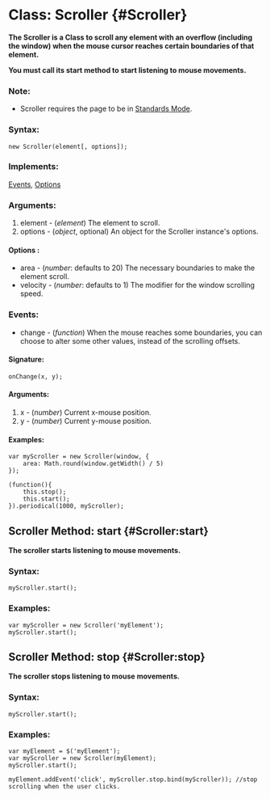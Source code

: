 Class: Scroller {#Scroller}
===========================

**The Scroller is a Class to scroll any element with an overflow (including the window) when the mouse cursor reaches certain boundaries of that element.**

**You must call its start method to start listening to mouse movements.**

### Note:

- Scroller requires the page to be in [Standards Mode](http://hsivonen.iki.fi/doctype/).

### Syntax:

	new Scroller(element[, options]);

### Implements:

[Events][], [Options][]

### Arguments:

1. element - (*element*) The element to scroll.
2. options - (*object*, optional) An object for the Scroller instance's options.

#### Options :

* area     - (*number*: defaults to 20) The necessary boundaries to make the element scroll.
* velocity - (*number*: defaults to 1) The modifier for the window scrolling speed.

### Events:

* change - (*function*) When the mouse reaches some boundaries, you can choose to alter some other values, instead of the scrolling offsets.

#### Signature:

	onChange(x, y);

#### Arguments:

1. x - (*number*) Current x-mouse position.
2. y - (*number*) Current y-mouse position.

#### Examples:

	var myScroller = new Scroller(window, {
		area: Math.round(window.getWidth() / 5)
	});

	(function(){
		this.stop();
		this.start();
	}).periodical(1000, myScroller);



Scroller Method: start {#Scroller:start}
----------------------------------------

**The scroller starts listening to mouse movements.**

###	Syntax:

	myScroller.start();

###	Examples:

	var myScroller = new Scroller('myElement');
	myScroller.start();



Scroller Method: stop {#Scroller:stop}
--------------------------------------

**The scroller stops listening to mouse movements.**

###	Syntax:

	myScroller.start();

###	Examples:

	var myElement = $('myElement');
	var myScroller = new Scroller(myElement);
	myScroller.start();

	myElement.addEvent('click', myScroller.stop.bind(myScroller)); //stop scrolling when the user clicks.



[Events]: /Class/Class.Extras#Events
[Options]: /Class/Class.Extras#Options